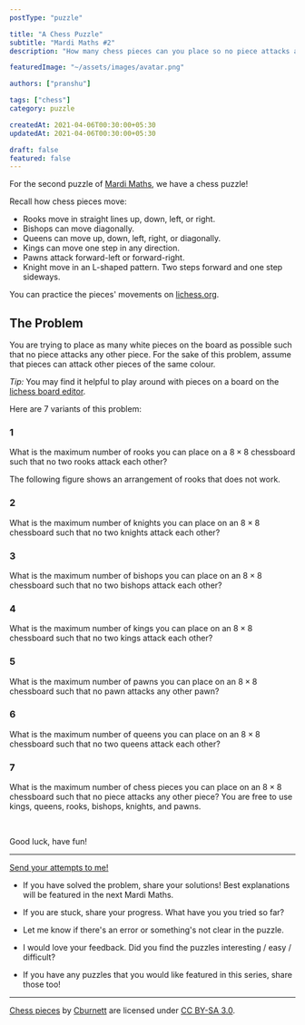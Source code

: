 ```yaml
---
postType: "puzzle"

title: "A Chess Puzzle"
subtitle: "Mardi Maths #2"
description: "How many chess pieces can you place so no piece attacks any other piece?"

featuredImage: "~/assets/images/avatar.png"

authors: ["pranshu"]

tags: ["chess"]
category: puzzle

createdAt: 2021-04-06T00:30:00+05:30
updatedAt: 2021-04-06T00:30:00+05:30

draft: false
featured: false
---
```


For the second puzzle of [Mardi Maths](/puzzles), we have a chess puzzle!

Recall how chess pieces move:

- Rooks move in straight lines up, down, left, or right.
- Bishops can move diagonally.
- Queens can move up, down, left, right, or diagonally.
- Kings can move one step in any direction.
- Pawns attack forward-left or forward-right.
- Knight move in an L-shaped pattern. Two steps forward and one step sideways.

You can practice the pieces' movements on [lichess.org](https://lichess.org/learn).

## The Problem

You are trying to place as many white pieces on the board as possible such that no piece attacks any other piece.
For the sake of this problem, assume that pieces can attack other pieces of the same colour.

_Tip:_ You may find it helpful to play around with pieces on a board on the [lichess board editor](https://lichess.org/editor/8/8/8/8/8/8/8/8_w_-_-_0_1).

Here are 7 variants of this problem:

### 1

What is the maximum number of rooks you can place on a $8\times 8$ chessboard such that no two rooks attack each other?

The following figure shows an arrangement of rooks that does not work.

### 2

What is the maximum number of knights you can place on an $8 \times 8$ chessboard such that no two knights attack each other?

### 3

What is the maximum number of bishops you can place on an $8\times 8$ chessboard such that no two bishops attack each other?

### 4

What is the maximum number of kings you can place on an $8\times 8$ chessboard such that no two kings attack each other?

### 5

What is the maximum number of pawns you can place on an $8 \times 8$ chessboard such that no pawn attacks any other pawn?

### 6

What is the maximum number of queens you can place on an $8 \times 8$ chessboard such that no two queens attack each other?

### 7

What is the maximum number of chess pieces you can place on an $8\times 8$ chessboard such that no piece attacks any other piece? You are free to use kings, queens, rooks, bishops, knights, and pawns.

&nbsp;

Good luck, have fun!

---

[Send your attempts to me!](/contact)

- If you have solved the problem, share your solutions! Best explanations will be featured in the next Mardi Maths.

- If you are stuck, share your progress. What have you you tried so far?

- Let me know if there's an error or something's not clear in the puzzle.

- I would love your feedback. Did you find the puzzles interesting / easy / difficult?

- If you have any puzzles that you would like featured in this series, share those too!

---

[Chess pieces](https://commons.wikimedia.org/wiki/Category:SVG_chess_pieces) by [Cburnett](https://en.wikipedia.org/wiki/User:Cburnett) are licensed under [CC BY-SA 3.0](https://creativecommons.org/licenses/by-sa/3.0/deed.en).
